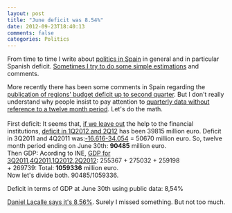 ```yaml
---
layout: post
title: "June deficit was 8.54%"
date: 2012-09-23T18:40:13
comments: false
categories: Politics
---
```


From time to time I write about [politics in Spain](http://gonfva.blogspot.com.es/search/label/politics) in general and in particular Spanish deficit. [Sometimes I try to do some simple estimations](http://gonfva.blogspot.com.es/2012/01/budget-deficit.html) and comments.<br /><div>More recently there has been some comments in Spain regarding the [publication of regions' budget deficit up to second quarter](http://www.minhap.es/Documentacion/Publico/GabineteMinistro/Notas%20Prensa/2012/SE%20PRESUPUESTOS%20Y%20GASTOS/13-09-12_PPT%20Ejecuci%C3%B3n%20Presupuestaria%20CCAA%20IITrim.pdf). But I&nbsp;don't really understand why people insist to pay attention to [quarterly data without reference to a twelve month period](http://gonfva.blogspot.com.es/2012/03/estimating-spanish-budget-deficit.html). Let's do the math.</div><div><br />First deficit:&nbsp;It seems that, <u>if we leave out</u> the help to the financial institutions, [deficit in 1Q2012 and 2Q12](http://www.igae.pap.minhap.gob.es/sitios/igae/es-ES/InformesCuentas/Contabilidad/Documents/AAPP_Trimestral/2T2012_AAPP_sub.xls) has been 39815 million euro.&nbsp;Deficit in 3Q2011 and 4Q2011 was:[-16.616-34.054](http://www.igae.pap.minhap.gob.es/sitios/igae/es-ES/InformesCuentas/Informes/Documents/Cap-Trim/1T%20AAPP_2012.pdf)&nbsp;= 50670 million euro.&nbsp;So, twelve month period ending on June 30th: <b>90485</b> million euro.</div><div>Then GDP: Acording to INE, [GDP for 3Q2011,4Q2011,1Q2012,2Q2012](http://www.ine.es/daco/daco42/daco4214/tabcntr.xls):&nbsp;255367 +&nbsp;275032 +&nbsp;259198 +&nbsp;269739:&nbsp;Total: <b>1059336</b> million euro.<br />Now let's divide both. 90485/1059336.


Deficit in terms of GDP at June 30th using public data: 8,54%


[Daniel Lacalle says it's 8,56%](http://www.cotizalia.com/opinion/lleno-energia/2012/09/22/que-hacemos-con-el-ibex-y-la-deuda-si-se-retrasa-el-rescate-7462/). Surely I missed something. But not too much.</div><div><br /></div><div><br /></div><div><br /></div>
